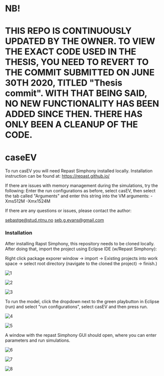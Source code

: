 # NB!

# THIS REPO IS CONTINUOUSLY UPDATED BY THE OWNER. TO VIEW THE EXACT CODE USED IN THE THESIS,  YOU NEED TO REVERT TO THE COMMIT SUBMITTED ON JUNE 30TH 2020, TITLED "Thesis commit". WITH THAT BEING SAID, NO NEW FUNCTIONALITY HAS BEEN ADDED SINCE THEN. THERE HAS ONLY BEEN A CLEANUP OF THE CODE.

# caseEV

To run casEV you will need Repast Simphony installed locally. Installation instruction can be found at: https://repast.github.io/


If there are issues with memory management during the simulations, try the following:
Enter the run configurations as before, select casEV, then select the tab called "Arguments" and enter this string into the VM arguments: -Xms512M -Xmx1524M

If there are any questions or issues, please contact the author:

sebastge@stud.ntnu.no
seb.g.evans@gmail.com

### Installation

After installing Rapst Simphony, this repository needs to be cloned locally. After doing that, import the project using Eclipse IDE (w/Repast Simphony):

Right click package exporer window -> import -> Existing projects into work space -> select root directory (navigate to the cloned the project) -> finish.)

![1](https://i.imgur.com/wYQHQXU.jpg)

![2](https://i.imgur.com/ENpObcl.jpg)

![3](https://i.imgur.com/fUlyxFN.jpg)

To run the model, click the dropdown next to the green playbutton in Eclipse (run) and select "run configurations", select casEV and then press run.

![4](https://i.imgur.com/RZO1mkl.jpg)

![5](https://i.imgur.com/luPyQwt.jpg)

A window with the repast Simphony GUI should open, where you can enter parameters and run simulations.

![6](https://i.imgur.com/qqhxKSb.jpg)

![7](https://i.imgur.com/ISE4KnS.jpg)

![8](https://i.imgur.com/qcP9a4S.jpg)

